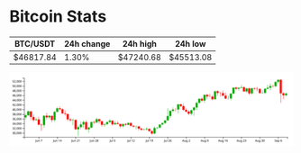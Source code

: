 # Bitcoin Stats

BTC/USDT|24h change|24h high|24h low|
|---|---|---|---|
|$46817.84|1.30%|$47240.68|$45513.08|

<img src="./chart.svg">
